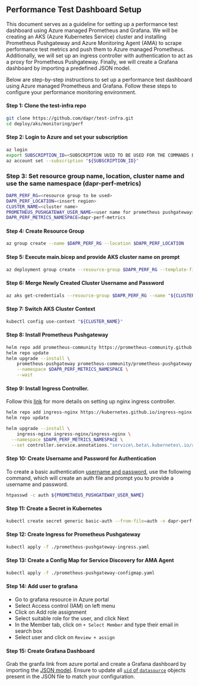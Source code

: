## Performance Test Dashboard Setup

This document serves as a guideline for setting up a performance test dashboard using Azure managed Prometheus and Grafana. We will be creating an AKS (Azure Kubernetes Service) cluster and installing Prometheus Pushgateway and Azure Monitoring Agent (AMA) to scrape performance test metrics and push them to Azure managed Prometheus. Additionally, we will set up an ingress controller with authentication to act as a proxy for Prometheus Pushgateway. Finally, we will create a Grafana dashboard by importing a predefined JSON model.

Below are step-by-step instructions to set up a performance test dashboard using Azure managed Prometheus and Grafana. Follow these steps to configure your performance monitoring environment.

#### Step 1: Clone the test-infra repo

```bash
git clone https://github.com/dapr/test-infra.git
cd deploy/aks/monitoring/perf
```

#### Step 2: Login to Azure and set your subscription

```bash
az login
export SUBSCRIPTION_ID=<SUBSCRIPTION UUID TO BE USED FOR THE COMMANDS BELLOW>
az account set --subscription "${SUBSCRIPTION_ID}"
```

### Step 3: Set resource group name, location, cluster name and use the same namespace (dapr-perf-metrics)

```bash
DAPR_PERF_RG=<resource group to be used>  
DAPR_PERF_LOCATION=<insert region>  
CLUSTER_NAME=<cluster name>
PROMETHEUS_PUSHGATEWAY_USER_NAME=<user name for prometheus pushgateway>
DAPR_PERF_METRICS_NAMESPACE=dapr-perf-metrics
```

#### Step 4: Create Resource Group
```bash
az group create --name $DAPR_PERF_RG --location $DAPR_PERF_LOCATION
```

#### Step 5: Execute main.bicep and provide AKS cluster name on prompt

```bash
az deployment group create --resource-group $DAPR_PERF_RG --template-file main.bicep --parameters clusterName="${CLUSTER_NAME}"
```

#### Step 6: Merge Newly Created Cluster Username and Password

```bash
az aks get-credentials --resource-group $DAPR_PERF_RG --name "${CLUSTER_NAME}"
```

#### Step 7: Switch AKS Cluster Context

```bash
kubectl config use-context "${CLUSTER_NAME}"
```

#### Step 8: Install Prometheus Pushgateway

```bash
helm repo add prometheus-community https://prometheus-community.github.io/helm-charts
helm repo update
helm upgrade --install \
    prometheus-pushgateway prometheus-community/prometheus-pushgateway \
    --namespace $DAPR_PERF_METRICS_NAMESPACE \
    --wait
```

#### Step 9: Install Ingress Controller. 

Follow this [link](https://learn.microsoft.com/en-us/azure/aks/ingress-basic?tabs=azure-cli#basic-configuration) for more details on setting up nginx ingress controller.

```bash
helm repo add ingress-nginx https://kubernetes.github.io/ingress-nginx
helm repo update

helm upgrade --install \
    ingress-nginx ingress-nginx/ingress-nginx \
  --namespace $DAPR_PERF_METRICS_NAMESPACE \
  --set controller.service.annotations."service\.beta\.kubernetes\.io/azure-load-balancer-health-probe-request-path"=/healthz
```

#### Step 10: Create Username and Password for Authentication

To create a basic authentication [username and password](https://kubernetes.github.io/ingress-nginx/examples/auth/basic/), use the following command, which will create an auth file and prompt you to provide a username and password.

```bash
htpasswd -c auth ${PROMETHEUS_PUSHGATEWAY_USER_NAME}
```

#### Step 11: Create a Secret in Kubernetes

```bash
kubectl create secret generic basic-auth --from-file=auth -n dapr-perf-metrics
```

#### Step 12: Create Ingress for Prometheus Pushgateway

```bash
kubectl apply -f ./prometheus-pushgateway-ingress.yaml
```

#### Step 13: Create a Config Map for Service Discovery for AMA Agent

```bash
kubectl apply -f ./prometheus-pushgateway-configmap.yaml
```

#### Step 14: Add user to grafana

- Go to grafana resource in Azure portal
- Select Access control (IAM) on left menu
- Click on Add role assignment
- Select suitable role for the user, and click Next
- In the Member tab, click on `+ Select Member` and type their email in search box
- Select user and click on `Review + assign`

#### Step 15: Create Grafana Dashboard

Grab the granfa link from azure portal and create a Grafana dashboard by importing the [JSON model](https://github.com/dapr/dapr/blob/78b7271f015fa935fd59299357787f3e86861300/tests/grafana/grafana-perf-test-dashboard.json). Ensure to update all [`uid` of `datasource`](https://github.com/dapr/dapr/blob/78b7271f015fa935fd59299357787f3e86861300/tests/grafana/grafana-perf-test-dashboard.json#L41) objects present in the JSON file to match your configuration.
